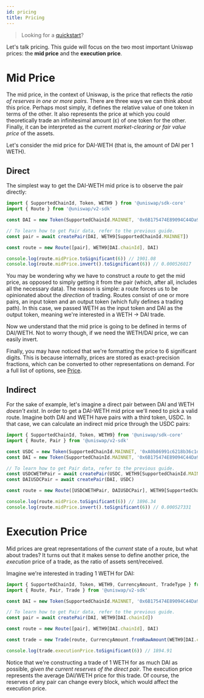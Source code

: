 ```yaml
---
id: pricing
title: Pricing
---
```


> Looking for a [quickstart](quick-start)?

Let's talk pricing. This guide will focus on the two most important Uniswap prices: the **mid price** and the **execution price**.

# Mid Price

The mid price, in the context of Uniswap, is the price that reflects the _ratio of reserves in one or more pairs_. There are three ways we can think about this price. Perhaps most simply, it defines the relative value of one token in terms of the other. It also represents the price at which you could theoretically trade an infinitesimal amount (ε) of one token for the other. Finally, it can be interpreted as the current _market-clearing or fair value price_ of the assets.

Let's consider the mid price for DAI-WETH (that is, the amount of DAI per 1 WETH).

## Direct

The simplest way to get the DAI-WETH mid price is to observe the pair directly:

```typescript
import { SupportedChainId, Token, WETH9 } from '@uniswap/sdk-core'
import { Route } from '@uniswap/v2-sdk'

const DAI = new Token(SupportedChainId.MAINNET, '0x6B175474E89094C44Da98b954EedeAC495271d0F', 18)

// To learn how to get Pair data, refer to the previous guide.
const pair = await createPair(DAI, WETH9[SupportedChainId.MAINNET])

const route = new Route([pair], WETH9[DAI.chainId], DAI)

console.log(route.midPrice.toSignificant(6)) // 1901.08
console.log(route.midPrice.invert().toSignificant(6)) // 0.000526017
```

You may be wondering why we have to construct a _route_ to get the mid price, as opposed to simply getting it from the pair (which, after all, includes all the necessary data). The reason is simple: a route forces us to be opinionated about the _direction_ of trading. Routes consist of one or more pairs, an input token and an output token (which fully defines a trading path). In this case, we passed WETH as the input token and DAI as the output token, meaning we're interested in a WETH -> DAI trade.

Now we understand that the mid price is going to be defined in terms of DAI/WETH. Not to worry though, if we need the WETH/DAI price, we can easily invert.

Finally, you may have noticed that we're formatting the price to 6 significant digits. This is because internally, prices are stored as exact-precision fractions, which can be converted to other representations on demand. For a full list of options, see [Price](../../core/reference/classes/Price.md).

## Indirect

For the sake of example, let's imagine a direct pair between DAI and WETH _doesn't exist_. In order to get a DAI-WETH mid price we'll need to pick a valid route. Imagine both DAI and WETH have pairs with a third token, USDC. In that case, we can calculate an indirect mid price through the USDC pairs:

```typescript
import { SupportedChainId, Token, WETH9} from '@uniswap/sdk-core'
import { Route, Pair } from '@uniswap/v2-sdk'

const USDC = new Token(SupportedChainId.MAINNET, '0xA0b86991c6218b36c1d19D4a2e9Eb0cE3606eB48', 6)
const DAI = new Token(SupportedChainId.MAINNET, '0x6B175474E89094C44Da98b954EedeAC495271d0F', 18)

// To learn how to get Pair data, refer to the previous guide.
const USDCWETHPair = await createPair(USDC, WETH9[SupportedChainId.MAINNET])
const DAIUSDCPair = await createPair(DAI, USDC)

const route = new Route([USDCWETHPair, DAIUSDCPair], WETH9[SupportedChainId.MAINNET], DAI)

console.log(route.midPrice.toSignificant(6)) // 1896.34
console.log(route.midPrice.invert().toSignificant(6)) // 0.000527331
```

# Execution Price

Mid prices are great representations of the _current_ state of a route, but what about trades? It turns out that it makes sense to define another price, the _execution_ price of a trade, as the ratio of assets sent/received.

Imagine we're interested in trading 1 WETH for DAI:

```typescript
import { SupportedChainId, Token, WETH9, CurrencyAmount, TradeType } from '@uniswap/sdk-core'
import { Route, Pair, Trade } from '@uniswap/v2-sdk'

const DAI = new Token(SupportedChainId.MAINNET, '0x6B175474E89094C44Da98b954EedeAC495271d0F', 18)

// To learn how to get Pair data, refer to the previous guide.
const pair = await createPair(DAI, WETH9[DAI.chainId])

const route = new Route([pair], WETH9[DAI.chainId], DAI)

const trade = new Trade(route, CurrencyAmount.fromRawAmount(WETH9[DAI.chainId], '1000000000000000000'), TradeType.EXACT_INPUT)

console.log(trade.executionPrice.toSignificant(6)) // 1894.91
```

Notice that we're constructing a trade of 1 WETH for as much DAI as possible, _given the current reserves of the direct pair_. The execution price represents the average DAI/WETH price for this trade. Of course, the reserves of any pair can change every block, which would affect the execution price.
